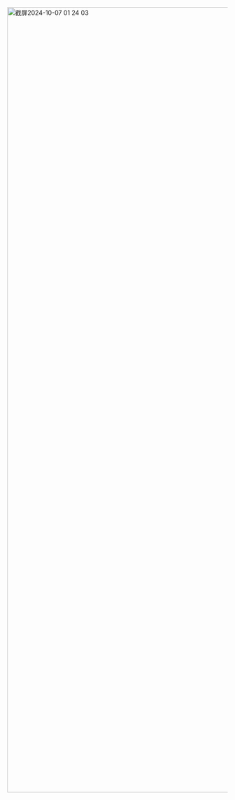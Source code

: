 <img width="1792" alt="截屏2024-10-07 01 24 03" src="https://github.com/user-attachments/assets/4db6c5d5-7f79-4ec5-9278-0a02e890c552">

